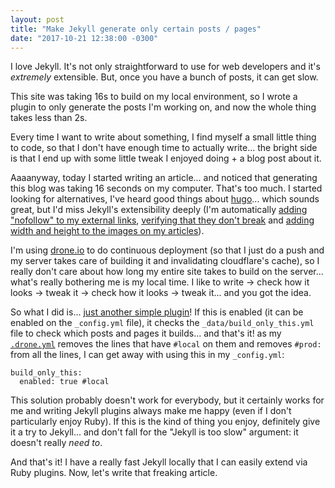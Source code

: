 ```yaml
---
layout: post
title: "Make Jekyll generate only certain posts / pages"
date: "2017-10-21 12:38:00 -0300"
---
```

I love Jekyll. It's not only straightforward to use for web developers and it's _extremely_ extensible. But, once you have a bunch of posts, it can get slow.

This site was taking 16s to build on my local environment, so I wrote a plugin to only generate the posts I'm working on, and now the whole thing takes less than 2s.

<!--more-->
Every time I want to write about something, I find myself a small little thing to code, so that I don't have enough time to actually write... the bright side is that I end up with some little tweak I enjoyed doing + a blog post about it.

Aaaanyway, today I started writing an article... and noticed that generating this blog was taking 16 seconds on my computer. That's too much. I started looking for alternatives, I've heard good things about [hugo](https://gohugo.io/)... which sounds great, but I'd miss Jekyll's extensibility deeply (I'm automatically [adding "nofollow" to my external links](https://github.com/g3rv4/g3rv4.com/blob/master/_plugins/external-links.rb#L90-L98), [verifying that they don't break](https://github.com/g3rv4/g3rv4.com/blob/master/_plugins/external-links.rb#L68-L86) and [adding width and height to the images on my articles](https://github.com/g3rv4/g3rv4.com/blob/947d6663f264783f77973ebe45879ae62a4609e1/_plugins/image-tweaker.rb)).

I'm using [drone.io](https://www.drone.io/) to do continuous deployment (so that I just do a push and my server takes care of building it and invalidating cloudflare's cache), so I really don't care about how long my entire site takes to build on the server... what's really bothering me is my local time. I like to write -> check how it looks -> tweak it -> check how it looks -> tweak it... and you got the idea.

So what I did is... [just another simple plugin](https://github.com/g3rv4/g3rv4.com/blob/master/_plugins/build-only-this.rb)! If this is enabled (it can be enabled on the `_config.yml` file), it checks the `_data/build_only_this.yml` file to check which posts and pages it builds... and that's it! as my [`.drone.yml`](https://github.com/g3rv4/g3rv4.com/blob/1497a99bfaf466643cb839ce74526de06eadc5f1/.drone.yml#L9-L10) removes the lines that have `#local` on them and removes `#prod:` from all the lines, I can get away with using this in my `_config.yml`:

```
build_only_this:
  enabled: true #local
```

This solution probably doesn't work for everybody, but it certainly works for me and writing Jekyll plugins always make me happy (even if I don't particularly enjoy Ruby). If this is the kind of thing you enjoy, definitely give it a try to Jekyll... and don't fall for the "Jekyll is too slow" argument: it doesn't really _need to_.

And that's it! I have a really fast Jekyll locally that I can easily extend via Ruby plugins. Now, let's write that freaking article.
